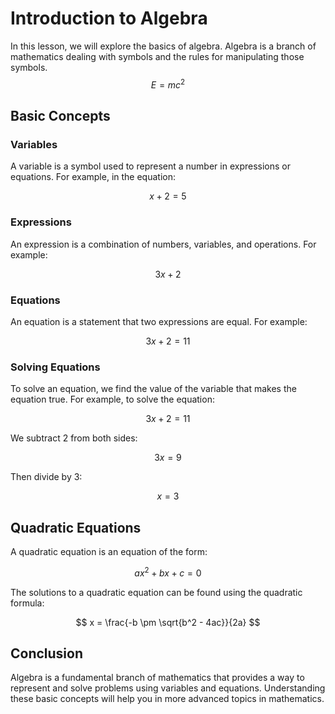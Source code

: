 # Introduction to Algebra

In this lesson, we will explore the basics of algebra. Algebra is a branch of mathematics dealing with symbols and the rules for manipulating those symbols.
$$
E = mc^2
$$

## Basic Concepts

### Variables

A variable is a symbol used to represent a number in expressions or equations. For example, in the equation:

$$
x + 2 = 5
$$

### Expressions

An expression is a combination of numbers, variables, and operations. For example:

$$
3x + 2
$$

### Equations

An equation is a statement that two expressions are equal. For example:

$$
3x + 2 = 11
$$

### Solving Equations

To solve an equation, we find the value of the variable that makes the equation true. For example, to solve the equation:

$$
3x + 2 = 11
$$

We subtract 2 from both sides:

$$
3x = 9
$$

Then divide by 3:

$$
x = 3
$$

## Quadratic Equations

A quadratic equation is an equation of the form:

$$
ax^2 + bx + c = 0
$$

The solutions to a quadratic equation can be found using the quadratic formula:

$$
x = \frac{-b \pm \sqrt{b^2 - 4ac}}{2a}
$$

## Conclusion

Algebra is a fundamental branch of mathematics that provides a way to represent and solve problems using variables and equations. Understanding these basic concepts will help you in more advanced topics in mathematics.

